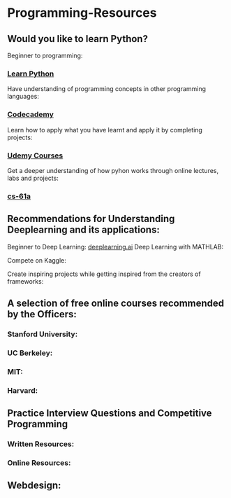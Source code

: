 # Programming-Resources

## Would you like to learn Python?
 Beginner to programming:
 ### [Learn Python](https://www.learnpython.org/)
 Have understanding of programming concepts in other programming languages:
 ### [Codecademy](https://www.codecademy.com/)
 Learn how to apply what you have learnt and apply it by completing projects:
 ### [Udemy Courses](https://www.udemy.com/)
 Get a deeper understanding of how pyhon works through online lectures, labs and projects:
 ### [cs-61a](https://cs61a.org/)

## Recommendations for Understanding Deeplearning and its applications:
 Beginner to Deep Learning:
 [deeplearning.ai](deeplearning.ai)
 Deep Learning with MATHLAB:

 Compete on Kaggle:

 Create inspiring projects while getting inspired from the creators of frameworks:

## A selection of free online courses recommended by the Officers:
  ### Stanford University:
    
  ### UC Berkeley:
    
  ### MIT:

  ### Harvard:


## Practice Interview Questions and Competitive Programming
 ### Written Resources:
 ### Online Resources:
 

## Webdesign:
